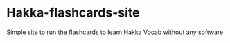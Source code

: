 # Hakka-flashcards-site
Simple site to run the flashcards to learn Hakka Vocab without any software
